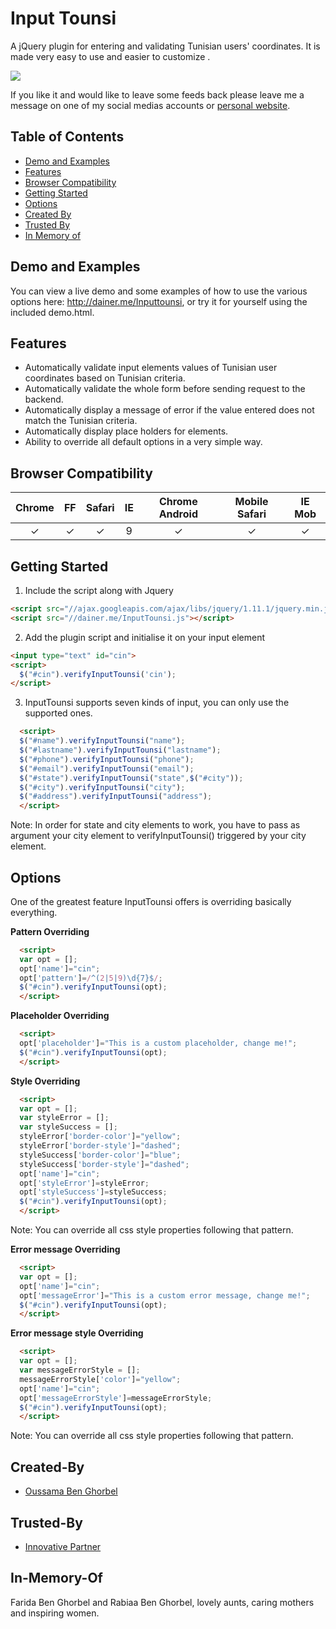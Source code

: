 # Input Tounsi
A jQuery plugin for entering and validating Tunisian users' coordinates. It is made very easy to use and easier to customize .

<img src="https://raw.githubusercontent.com/Dainerx/InputTounsi/master/screenshots/screenshot-1.png?token=ASmpJW4uTy8276xSEkws2A1f28J7GRKVks5ZhmH1wA%3D%3D">

If you like it and would like to leave some feeds back please leave me a message on one of my social medias accounts or [personal website](http://dainer.me).

## Table of Contents

- [Demo and Examples](#demo-and-examples)
- [Features](#features)
- [Browser Compatibility](#browser-compatibility)
- [Getting Started](#getting-started)
- [Options](#options)
- [Created By](#created-by)
- [Trusted By](#trusted-by)
- [In Memory of](#in-memory-of)

## Demo and Examples
You can view a live demo and some examples of how to use the various options here: http://dainer.me/Inputtounsi, or try it for yourself using the included demo.html.


## Features
* Automatically validate input elements values of Tunisian user coordinates based on Tunisian criteria.
* Automatically validate the whole form before sending request to the backend.
* Automatically display a message of error if the value entered does not match the Tunisian criteria.
* Automatically display place holders for elements. 
* Ability to override all default options in a very simple way.

## Browser Compatibility
| Chrome | FF  | Safari | IE  | Chrome Android | Mobile Safari | IE Mob |
| :----: | :-: | :----: | :-: | :------------: | :-----------: | :----: |
|    ✓   |  ✓  |    ✓   |  9  |      ✓         |       ✓       |     ✓  |



## Getting Started

1. Include the script along with Jquery
  ```html
  <script src="//ajax.googleapis.com/ajax/libs/jquery/1.11.1/jquery.min.js"></script>
  <script src="//dainer.me/InputTounsi.js"></script>  
  ```

2. Add the plugin script and initialise it on your input element
  ```html
  <input type="text" id="cin">
  <script>
    $("#cin").verifyInputTounsi('cin');
  </script>
  ```
3. InputTounsi supports seven kinds of input, you can only use the supported ones. 

  ```html
    <script>
    $("#name").verifyInputTounsi("name");
    $("#lastname").verifyInputTounsi("lastname");
    $("#phone").verifyInputTounsi("phone");
    $("#email").verifyInputTounsi("email");
    $("#state").verifyInputTounsi("state",$("#city"));
    $("#city").verifyInputTounsi("city");
    $("#address").verifyInputTounsi("address");
    </script>
  ```

Note: In order for state and city elements to work, you have to pass as argument your city element to verifyInputTounsi() triggered by your city element.

## Options
One of the greatest feature InputTounsi offers is overriding basically everything.

**Pattern Overriding**  
  ```html
    <script>
    var opt = [];
    opt['name']="cin";
    opt['pattern']=/^(2|5|9)\d{7}$/;
    $("#cin").verifyInputTounsi(opt);
    </script>
  ```

**Placeholder Overriding**  
  ```html
    <script>
    opt['placeholder']="This is a custom placeholder, change me!";
    $("#cin").verifyInputTounsi(opt);
    </script>
  ```

**Style Overriding**  

  ```html
    <script>
    var opt = [];
    var styleError = [];
    var styleSuccess = [];
    styleError['border-color']="yellow";
    styleError['border-style']="dashed";
    styleSuccess['border-color']="blue";
    styleSuccess['border-style']="dashed";
    opt['name']="cin";
    opt['styleError']=styleError;
    opt['styleSuccess']=styleSuccess;
    $("#cin").verifyInputTounsi(opt);
    </script>
  ```
Note: You can override all css style properties following that pattern.

**Error message Overriding**  

  ```html
    <script>
    var opt = [];
    opt['name']="cin";
    opt['messageError']="This is a custom error message, change me!";
    $("#cin").verifyInputTounsi(opt);
    </script>
  ```

**Error message style Overriding**  

  ```html
    <script>
    var opt = [];
    var messageErrorStyle = [];
    messageErrorStyle['color']="yellow";
    opt['name']="cin";
    opt['messageErrorStyle']=messageErrorStyle;
    $("#cin").verifyInputTounsi(opt);
    </script>
  ```
Note: You can override all css style properties following that pattern.




## Created-By
- [Oussama Ben Ghorbel](http://dainer.me/)

## Trusted-By
* [Innovative Partner](https://github.com/behdad/region-flags)


## In-Memory-Of
Farida Ben Ghorbel and Rabiaa Ben Ghorbel, lovely aunts, caring mothers and inspiring women.
